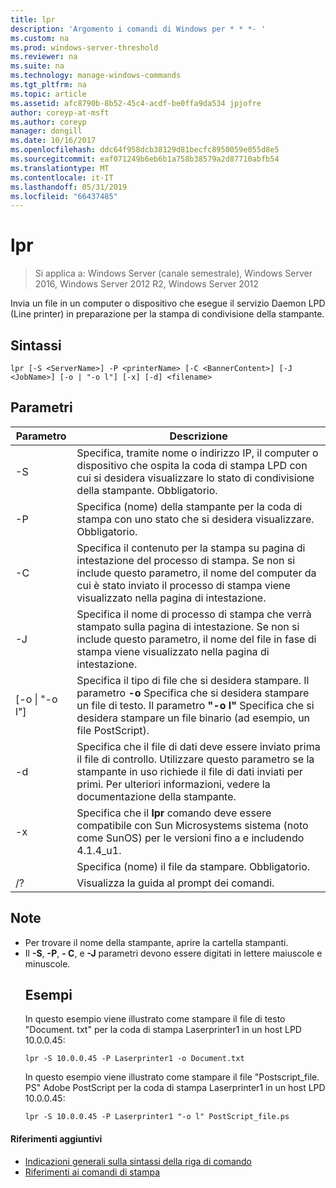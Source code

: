 ```yaml
---
title: lpr
description: 'Argomento i comandi di Windows per * * *- '
ms.custom: na
ms.prod: windows-server-threshold
ms.reviewer: na
ms.suite: na
ms.technology: manage-windows-commands
ms.tgt_pltfrm: na
ms.topic: article
ms.assetid: afc8790b-8b52-45c4-acdf-be0ffa9da534 jpjofre
author: coreyp-at-msft
ms.author: coreyp
manager: dongill
ms.date: 10/16/2017
ms.openlocfilehash: ddc64f958dcb38129d81becfc8950059e055d8e5
ms.sourcegitcommit: eaf071249b6eb6b1a758b38579a2d87710abfb54
ms.translationtype: MT
ms.contentlocale: it-IT
ms.lasthandoff: 05/31/2019
ms.locfileid: "66437485"
---
```

# <a name="lpr"></a>lpr

>Si applica a: Windows Server (canale semestrale), Windows Server 2016, Windows Server 2012 R2, Windows Server 2012

Invia un file in un computer o dispositivo che esegue il servizio Daemon LPD (Line printer) in preparazione per la stampa di condivisione della stampante.  

## <a name="syntax"></a>Sintassi  
```  
lpr [-S <ServerName>] -P <printerName> [-C <BannerContent>] [-J <JobName>] [-o | "-o l"] [-x] [-d] <filename>  
```  
## <a name="parameters"></a>Parametri  

|     Parametro      |                                                                                                           Descrizione                                                                                                           |
|--------------------|---------------------------------------------------------------------------------------------------------------------------------------------------------------------------------------------------------------------------------|
|  -S <ServerName>   |                                    Specifica, tramite nome o indirizzo IP, il computer o dispositivo che ospita la coda di stampa LPD con cui si desidera visualizzare lo stato di condivisione della stampante. Obbligatorio.                                    |
|  -P <printerName>  |                                                              Specifica (nome) della stampante per la coda di stampa con uno stato che si desidera visualizzare. Obbligatorio.                                                              |
| -C <BannerContent> |                Specifica il contenuto per la stampa su pagina di intestazione del processo di stampa. Se non si include questo parametro, il nome del computer da cui è stato inviato il processo di stampa viene visualizzato nella pagina di intestazione.                 |
|    -J <JobName>    |                           Specifica il nome di processo di stampa che verrà stampato sulla pagina di intestazione. Se non si include questo parametro, il nome del file in fase di stampa viene visualizzato nella pagina di intestazione.                            |
| [-o &#124; "-o l"]  | Specifica il tipo di file che si desidera stampare. Il parametro **-o** Specifica che si desidera stampare un file di testo. Il parametro **"-o l"** Specifica che si desidera stampare un file binario (ad esempio, un file PostScript). |
|         -d         |              Specifica che il file di dati deve essere inviato prima il file di controllo. Utilizzare questo parametro se la stampante in uso richiede il file di dati inviati per primi. Per ulteriori informazioni, vedere la documentazione della stampante.               |
|         -x         |                               Specifica che il **lpr** comando deve essere compatibile con Sun Microsystems sistema (noto come SunOS) per le versioni fino a e includendo 4.1.4_u1.                                |
|     <FileName>     |                                                                                      Specifica (nome) il file da stampare. Obbligatorio.                                                                                      |
|         /?         |                                                                                              Visualizza la guida al prompt dei comandi.                                                                                               |

## <a name="remarks"></a>Note  
- Per trovare il nome della stampante, aprire la cartella stampanti.  
- Il **-S**, **-P**, **- C**, e **-J** parametri devono essere digitati in lettere maiuscole e minuscole.  
  ## <a name="BKMK_examples"></a>Esempi  
  In questo esempio viene illustrato come stampare il file di testo "Document. txt" per la coda di stampa Laserprinter1 in un host LPD 10.0.0.45:  
  ```  
  lpr -S 10.0.0.45 -P Laserprinter1 -o Document.txt  
  ```  
  In questo esempio viene illustrato come stampare il file "Postscript_file. PS" Adobe PostScript per la coda di stampa Laserprinter1 in un host LPD 10.0.0.45:  
  ```  
  lpr -S 10.0.0.45 -P Laserprinter1 "-o l" PostScript_file.ps  
  ```  

#### <a name="additional-references"></a>Riferimenti aggiuntivi  
-   [Indicazioni generali sulla sintassi della riga di comando](command-line-syntax-key.md)  
-   [Riferimenti ai comandi di stampa](print-command-reference.md)  
